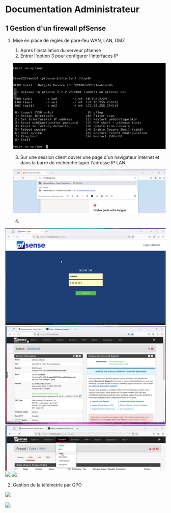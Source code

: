 # Documentation Administrateur 


## 1 Gestion d'un firewall pfSense

1. Mise en place de réglés de pare-feu WAN, LAN, DMZ

    1. Apres l'installation du serveur pfsense
    2. Entrer l'option 3 pour configurer l'interfaces IP

    ![](../Ressources/S04/Pfsenseserveur.png)

    3. Sur une session client ouvrer une page d'un navigateur internet et dans la barre de recherche taper l'adresse IP LAN

    ![](../Ressources/S04/Pfsensedansfirefox.png)

    4. 


![](../Ressources/S04/Pfsenseecrandelogin.png)
![](../Ressources/S04/Pfsensepagesd'accueil.png)
![](../Ressources/S04/Pfsenserules.png)
![](../Ressources/S03/R%C3%A9gles%20Pfsense%20LAN.png)
![](../Ressources/S03/r%C3%A9gles%20Pfsense%20WAN.png)
![]()

 2. Gestion de la télémétrie par GPO 

![](../Ressources/S04/GPO%20T%C3%A9lemetry.png)

![](../Ressources/S04/GPO%20t%C3%A9lemetry%202.png)
![]()



